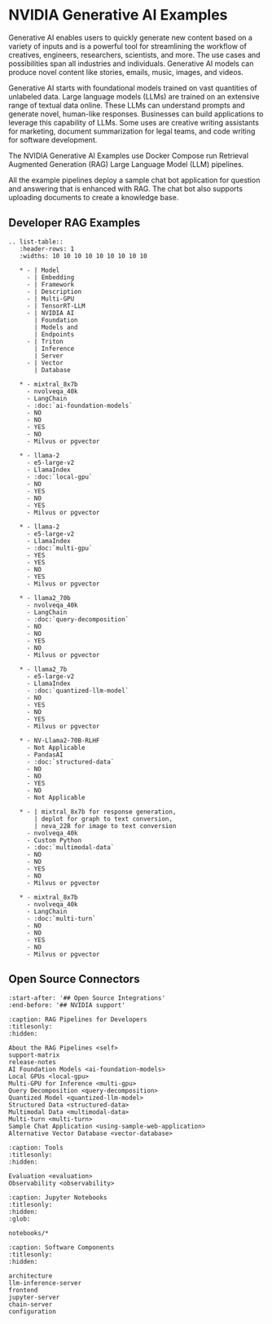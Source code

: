 <!--
  SPDX-FileCopyrightText: Copyright (c) 2023 NVIDIA CORPORATION & AFFILIATES. All rights reserved.
  SPDX-License-Identifier: Apache-2.0

  Licensed under the Apache License, Version 2.0 (the "License");
  you may not use this file except in compliance with the License.
  You may obtain a copy of the License at

  http://www.apache.org/licenses/LICENSE-2.0

  Unless required by applicable law or agreed to in writing, software
  distributed under the License is distributed on an "AS IS" BASIS,
  WITHOUT WARRANTIES OR CONDITIONS OF ANY KIND, either express or implied.
  See the License for the specific language governing permissions and
  limitations under the License.
-->

# NVIDIA Generative AI Examples

Generative AI enables users to quickly generate new content based on a variety of inputs and is a powerful tool for streamlining the workflow of creatives, engineers, researchers, scientists, and more.
The use cases and possibilities span all industries and individuals.
Generative AI models can produce novel content like stories, emails, music, images, and videos.

Generative AI starts with foundational models trained on vast quantities of unlabeled data.
Large language models (LLMs) are trained on an extensive range of textual data online.
These LLMs can understand prompts and generate novel, human-like responses.
Businesses can build applications to leverage this capability of LLMs.
Some uses are creative writing assistants for marketing, document summarization for legal teams, and code writing for software development.

The NVIDIA Generative AI Examples use Docker Compose
run Retrieval Augmented Generation (RAG) Large Language Model (LLM) pipelines.

All the example pipelines deploy a sample chat bot application for question and answering that is enhanced with RAG.
The chat bot also supports uploading documents to create a knowledge base.

## Developer RAG Examples

```{eval-rst}
.. list-table::
   :header-rows: 1
   :widths: 10 10 10 10 10 10 10 10 10

   * - | Model
     - | Embedding
     - | Framework
     - | Description
     - | Multi-GPU
     - | TensorRT-LLM
     - | NVIDIA AI
       | Foundation
       | Models and
       | Endpoints
     - | Triton
       | Inference
       | Server
     - | Vector
       | Database

   * - mixtral_8x7b
     - nvolveqa_40k
     - LangChain
     - :doc:`ai-foundation-models`
     - NO
     - NO
     - YES
     - NO
     - Milvus or pgvector

   * - llama-2
     - e5-large-v2
     - LlamaIndex
     - :doc:`local-gpu`
     - NO
     - YES
     - NO
     - YES
     - Milvus or pgvector

   * - llama-2
     - e5-large-v2
     - LlamaIndex
     - :doc:`multi-gpu`
     - YES
     - YES
     - NO
     - YES
     - Milvus or pgvector

   * - llama2_70b
     - nvolveqa_40k
     - LangChain
     - :doc:`query-decomposition`
     - NO
     - NO
     - YES
     - NO
     - Milvus or pgvector

   * - llama2_7b
     - e5-large-v2
     - LlamaIndex
     - :doc:`quantized-llm-model`
     - NO
     - YES
     - NO
     - YES
     - Milvus or pgvector

   * - NV-Llama2-70B-RLHF
     - Not Applicable
     - PandasAI
     - :doc:`structured-data`
     - NO
     - NO
     - YES
     - NO
     - Not Applicable

   * - | mixtral_8x7b for response generation,
       | deplot for graph to text conversion,
       | neva_22B for image to text conversion
     - nvolveqa_40k
     - Custom Python
     - :doc:`multimodal-data`
     - NO
     - NO
     - YES
     - NO
     - Milvus or pgvector

   * - mixtral_8x7b
     - nvolveqa_40k
     - LangChain
     - :doc:`multi-turn`
     - NO
     - NO
     - YES
     - NO
     - Milvus or pgvector

```

## Open Source Connectors

```{include} ../README.md
:start-after: '## Open Source Integrations'
:end-before: '## NVIDIA support'
```

```{toctree}
:caption: RAG Pipelines for Developers
:titlesonly:
:hidden:

About the RAG Pipelines <self>
support-matrix
release-notes
AI Foundation Models <ai-foundation-models>
Local GPUs <local-gpu>
Multi-GPU for Inference <multi-gpu>
Query Decomposition <query-decomposition>
Quantized Model <quantized-llm-model>
Structured Data <structured-data>
Multimodal Data <multimodal-data>
Multi-turn <multi-turn>
Sample Chat Application <using-sample-web-application>
Alternative Vector Database <vector-database>
```

```{toctree}
:caption: Tools
:titlesonly:
:hidden:

Evaluation <evaluation>
Observability <observability>
```

```{toctree}
:caption: Jupyter Notebooks
:titlesonly:
:hidden:
:glob:

notebooks/*
```

```{toctree}
:caption: Software Components
:titlesonly:
:hidden:

architecture
llm-inference-server
frontend
jupyter-server
chain-server
configuration
```
